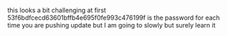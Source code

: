 this looks a bit challenging at first
53f6bdfcecd63601bffb4e695f0fe993c476199f is the password for each time you are pushing update
but I am going to slowly but surely learn it
